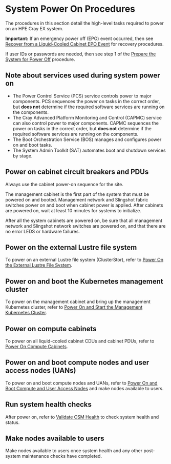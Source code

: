 # System Power On Procedures

The procedures in this section detail the high-level tasks required to power on an HPE Cray EX system.

**Important:** If an emergency power off \(EPO\) event occurred, then see [Recover from a Liquid-Cooled Cabinet EPO Event](Recover_from_a_Liquid_Cooled_Cabinet_EPO_Event.md) for recovery procedures.

If user IDs or passwords are needed, then see step 1 of the [Prepare the System for Power Off](Prepare_the_System_for_Power_Off.md#procedure) procedure.

## Note about services used during system power on

- The Power Control Service \(PCS\) service controls power to major components. PCS sequences the power on tasks in the correct order, but  **does not** determine if the required software services are running on the components.
- The Cray Advanced Platform Monitoring and Control \(CAPMC\) service can also control power to major components. CAPMC sequences the power on tasks in the correct order, but **does not** determine if the required software services are running on the components.
- The Boot Orchestration Service \(BOS\) manages and configures power on and boot tasks.
- The System Admin Toolkit \(SAT\) automates boot and shutdown services by stage.

## Power on cabinet circuit breakers and PDUs

Always use the cabinet power-on sequence for the site.

The management cabinet is the first part of the system that must be powered on and booted. Management network and Slingshot fabric switches power on and boot when cabinet power is applied. After
cabinets are powered on, wait at least 10 minutes for systems to initialize.

After all the system cabinets are powered on, be sure that all management network and Slingshot network switches are powered on, and that there are no error LEDS or hardware failures.

## Power on the external Lustre file system

To power on an external Lustre file system (ClusterStor), refer to [Power On the External Lustre File System](Power_On_the_External_Lustre_File_System.md).

## Power on and boot the Kubernetes management cluster

To power on the management cabinet and bring up the management Kubernetes cluster, refer to [Power On and Start the Management Kubernetes Cluster](Power_On_and_Start_the_Management_Kubernetes_Cluster.md).

## Power on compute cabinets

To power on all liquid-cooled cabinet CDUs and cabinet PDUs, refer to [Power On Compute Cabinets](Power_On_Compute_Cabinets.md).

## Power on and boot compute nodes and user access nodes \(UANs\)

To power on and boot compute nodes and UANs, refer to [Power On and Boot Compute and User Access Nodes](Power_On_and_Boot_Compute_Nodes_and_User_Access_Nodes.md) and make nodes available to users.

## Run system health checks

After power on, refer to [Validate CSM Health](../validate_csm_health.md) to check system health and status.

## Make nodes available to users

Make nodes available to users once system health and any other post-system maintenance checks have completed.
